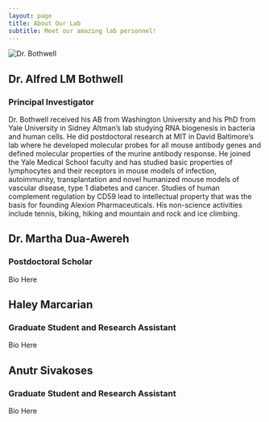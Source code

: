 ```yaml
---
layout: page
title: About Our Lab
subtitle: Meet our amazing lab personnel!
---
```

![Dr. Bothwell](E:\Documents\GitHub\anuttybutty.github.io\assets\img\bothwell.jpg)
## Dr. Alfred LM Bothwell
### Principal Investigator
Dr. Bothwell received his AB from Washington University and his PhD from Yale University in Sidney Altman’s lab studying RNA biogenesis in bacteria and human cells.  He did postdoctoral research at MIT in David Baltimore’s lab where he developed molecular probes for all mouse antibody genes and defined molecular properties of the murine antibody response.  He joined the Yale Medical School faculty and has studied basic properties of lymphocytes and their receptors in mouse models of infection, autoimmunity, transplantation and novel humanized mouse models of vascular disease, type 1 diabetes and cancer. Studies of human complement regulation by CD59 lead to intellectual property that was the basis for founding Alexion Pharmaceuticals.  His non-science activities include tennis, biking, hiking and mountain and rock and ice climbing. 

## Dr. Martha Dua-Awereh
### Postdoctoral Scholar
Bio Here

## Haley Marcarian
### Graduate Student and Research Assistant
Bio Here

## Anutr Sivakoses
### Graduate Student and Research Assistant
Bio Here
